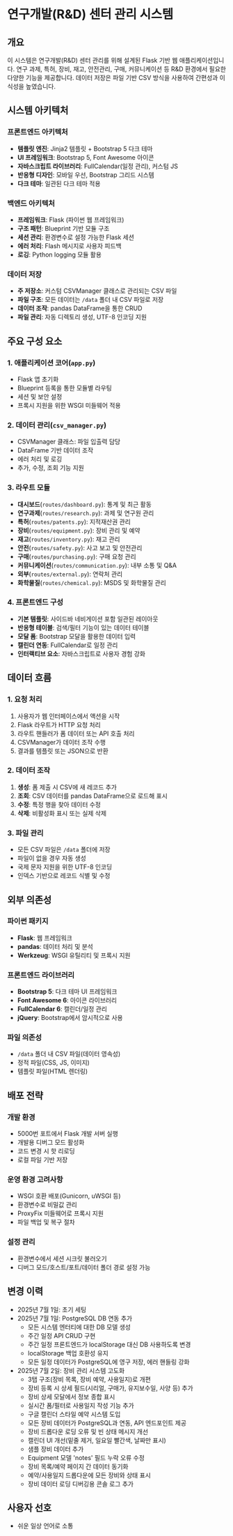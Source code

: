 # 연구개발(R&D) 센터 관리 시스템

## 개요
이 시스템은 연구개발(R&D) 센터 관리를 위해 설계된 Flask 기반 웹 애플리케이션입니다. 연구 과제, 특허, 장비, 재고, 안전관리, 구매, 커뮤니케이션 등 R&D 환경에서 필요한 다양한 기능을 제공합니다. 데이터 저장은 파일 기반 CSV 방식을 사용하여 간편성과 이식성을 높였습니다.

## 시스템 아키텍처

### 프론트엔드 아키텍처
- **템플릿 엔진**: Jinja2 템플릿 + Bootstrap 5 다크 테마
- **UI 프레임워크**: Bootstrap 5, Font Awesome 아이콘
- **자바스크립트 라이브러리**: FullCalendar(일정 관리), 커스텀 JS
- **반응형 디자인**: 모바일 우선, Bootstrap 그리드 시스템
- **다크 테마**: 일관된 다크 테마 적용

### 백엔드 아키텍처
- **프레임워크**: Flask (파이썬 웹 프레임워크)
- **구조 패턴**: Blueprint 기반 모듈 구조
- **세션 관리**: 환경변수로 설정 가능한 Flask 세션
- **에러 처리**: Flash 메시지로 사용자 피드백
- **로깅**: Python logging 모듈 활용

### 데이터 저장
- **주 저장소**: 커스텀 CSVManager 클래스로 관리되는 CSV 파일
- **파일 구조**: 모든 데이터는 `/data` 폴더 내 CSV 파일로 저장
- **데이터 조작**: pandas DataFrame을 통한 CRUD
- **파일 관리**: 자동 디렉토리 생성, UTF-8 인코딩 지원

## 주요 구성 요소

### 1. 애플리케이션 코어(`app.py`)
- Flask 앱 초기화
- Blueprint 등록을 통한 모듈별 라우팅
- 세션 및 보안 설정
- 프록시 지원을 위한 WSGI 미들웨어 적용

### 2. 데이터 관리(`csv_manager.py`)
- CSVManager 클래스: 파일 입출력 담당
- DataFrame 기반 데이터 조작
- 에러 처리 및 로깅
- 추가, 수정, 조회 기능 지원

### 3. 라우트 모듈
- **대시보드**(`routes/dashboard.py`): 통계 및 최근 활동
- **연구과제**(`routes/research.py`): 과제 및 연구원 관리
- **특허**(`routes/patents.py`): 지적재산권 관리
- **장비**(`routes/equipment.py`): 장비 관리 및 예약
- **재고**(`routes/inventory.py`): 재고 관리
- **안전**(`routes/safety.py`): 사고 보고 및 안전관리
- **구매**(`routes/purchasing.py`): 구매 요청 관리
- **커뮤니케이션**(`routes/communication.py`): 내부 소통 및 Q&A
- **외부**(`routes/external.py`): 연락처 관리
- **화학물질**(`routes/chemical.py`): MSDS 및 화학물질 관리

### 4. 프론트엔드 구성
- **기본 템플릿**: 사이드바 네비게이션 포함 일관된 레이아웃
- **반응형 테이블**: 검색/필터 기능이 있는 데이터 테이블
- **모달 폼**: Bootstrap 모달을 활용한 데이터 입력
- **캘린더 연동**: FullCalendar로 일정 관리
- **인터랙티브 요소**: 자바스크립트로 사용자 경험 강화

## 데이터 흐름

### 1. 요청 처리
1. 사용자가 웹 인터페이스에서 액션을 시작
2. Flask 라우트가 HTTP 요청 처리
3. 라우트 핸들러가 폼 데이터 또는 API 호출 처리
4. CSVManager가 데이터 조작 수행
5. 결과를 템플릿 또는 JSON으로 반환

### 2. 데이터 조작
1. **생성**: 폼 제출 시 CSV에 새 레코드 추가
2. **조회**: CSV 데이터를 pandas DataFrame으로 로드해 표시
3. **수정**: 특정 행을 찾아 데이터 수정
4. **삭제**: 비활성화 표시 또는 실제 삭제

### 3. 파일 관리
- 모든 CSV 파일은 `/data` 폴더에 저장
- 파일이 없을 경우 자동 생성
- 국제 문자 지원을 위한 UTF-8 인코딩
- 인덱스 기반으로 레코드 식별 및 수정

## 외부 의존성

### 파이썬 패키지
- **Flask**: 웹 프레임워크
- **pandas**: 데이터 처리 및 분석
- **Werkzeug**: WSGI 유틸리티 및 프록시 지원

### 프론트엔드 라이브러리
- **Bootstrap 5**: 다크 테마 UI 프레임워크
- **Font Awesome 6**: 아이콘 라이브러리
- **FullCalendar 6**: 캘린더/일정 관리
- **jQuery**: Bootstrap에서 암시적으로 사용

### 파일 의존성
- `/data` 폴더 내 CSV 파일(데이터 영속성)
- 정적 파일(CSS, JS, 이미지)
- 템플릿 파일(HTML 렌더링)

## 배포 전략

### 개발 환경
- 5000번 포트에서 Flask 개발 서버 실행
- 개발용 디버그 모드 활성화
- 코드 변경 시 핫 리로딩
- 로컬 파일 기반 저장

### 운영 환경 고려사항
- WSGI 호환 배포(Gunicorn, uWSGI 등)
- 환경변수로 비밀값 관리
- ProxyFix 미들웨어로 프록시 지원
- 파일 백업 및 복구 절차

### 설정 관리
- 환경변수에서 세션 시크릿 불러오기
- 디버그 모드/호스트/포트/데이터 폴더 경로 설정 가능

## 변경 이력
- 2025년 7월 1일: 초기 세팅
- 2025년 7월 1일: PostgreSQL DB 연동 추가
  - 모든 시스템 엔터티에 대한 DB 모델 생성
  - 주간 일정 API CRUD 구현
  - 주간 일정 프론트엔드가 localStorage 대신 DB 사용하도록 변경
  - localStorage 백업 호환성 유지
  - 모든 일정 데이터가 PostgreSQL에 영구 저장, 에러 핸들링 강화
- 2025년 7월 2일: 장비 관리 시스템 고도화
  - 3탭 구조(장비 목록, 장비 예약, 사용일지)로 개편
  - 장비 등록 시 상세 필드(시리얼, 구매가, 유지보수일, 사양 등) 추가
  - 장비 상세 모달에서 정보 종합 표시
  - 실시간 폼/필터로 사용일지 작성 기능 추가
  - 구글 캘린더 스타일 예약 시스템 도입
  - 모든 장비 데이터가 PostgreSQL과 연동, API 엔드포인트 제공
  - 장비 드롭다운 로딩 오류 및 빈 상태 메시지 개선
  - 캘린더 UI 개선(밑줄 제거, 일요일 빨간색, 날짜만 표시)
  - 샘플 장비 데이터 추가
  - Equipment 모델 'notes' 필드 누락 오류 수정
  - 장비 목록/예약 페이지 간 데이터 동기화
  - 예약/사용일지 드롭다운에 모든 장비와 상태 표시
  - 장비 데이터 로딩 디버깅용 콘솔 로그 추가

## 사용자 선호
- 쉬운 일상 언어로 소통 